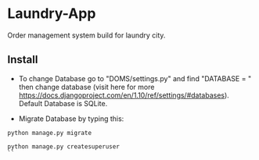 # Laundry-App
Order management system build for laundry city.


## Install
- To change Database go to "DOMS/settings.py" and find "DATABASE = " then change database (visit here for more https://docs.djangoproject.com/en/1.10/ref/settings/#databases). Default Database is SQLite.

- Migrate Database by typing this:
```
python manage.py migrate
```
```
python manage.py createsuperuser
``
